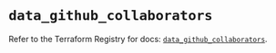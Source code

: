 # `data_github_collaborators`

Refer to the Terraform Registry for docs: [`data_github_collaborators`](https://registry.terraform.io/providers/integrations/github/5.44.0/docs/data-sources/collaborators).
